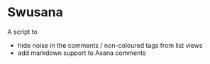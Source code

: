 # Swusana

A script to  
- hide noise in the comments / non-coloured tags from list views
- add markdown support to Asana comments
